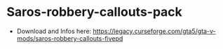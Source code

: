 # Saros-robbery-callouts-pack


- Download and Infos here: https://legacy.curseforge.com/gta5/gta-v-mods/saros-robbery-callouts-fivepd
